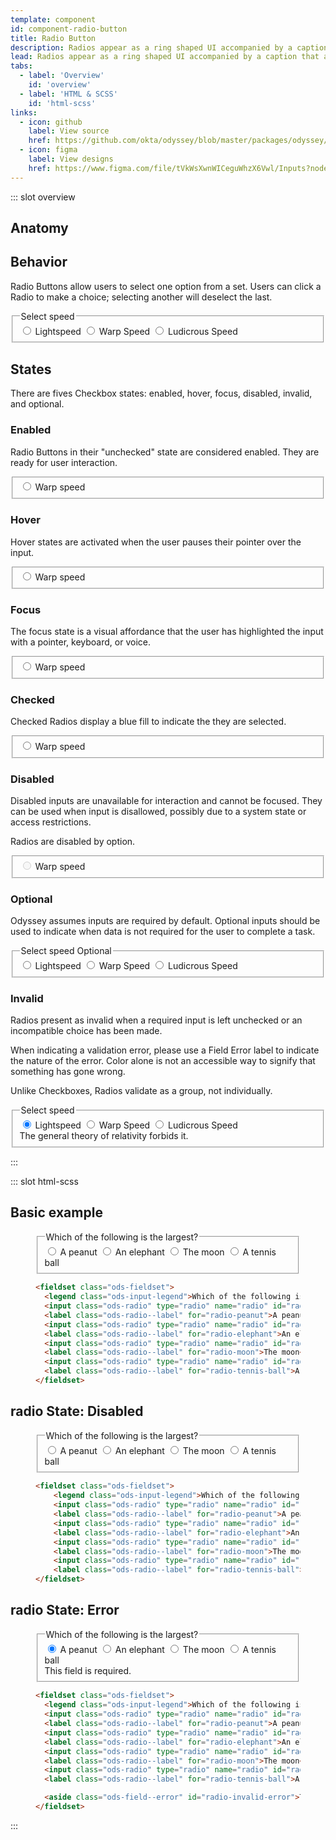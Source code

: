```yaml
---
template: component
id: component-radio-button
title: Radio Button
description: Radios appear as a ring shaped UI accompanied by a caption that allows the user to choose only one option at a time.
lead: Radios appear as a ring shaped UI accompanied by a caption that allows the user to choose only one option at a time.
tabs:
  - label: 'Overview'
    id: 'overview'
  - label: 'HTML & SCSS'
    id: 'html-scss'
links:
  - icon: github
    label: View source
    href: https://github.com/okta/odyssey/blob/master/packages/odyssey/src/scss/components/_radio-button.scss
  - icon: figma
    label: View designs
    href: https://www.figma.com/file/tVkWsXwnWICeguWhzX6Vwl/Inputs?node-id=476%3A4173
---
```


::: slot overview

## Anatomy

<Anatomy
  img="/images/anatomy-radio-button.svg"
/>

## Behavior

<Description>

Radio Buttons allow users to select one option from a set. Users can click a Radio to make a choice; selecting another will deselect the last.

</Description>

<Visual>
  <fieldset class="ods-fieldset">
    <legend class="ods-input-legend">Select speed</legend>
    <input class="ods-radio" type="radio" name="question-0" id="radio-0-glazed" value="0" required>
    <label class="ods-radio--label" for="radio-0-glazed">Lightspeed</label>
    <input class="ods-radio" type="radio" name="question-0" id="radio-0-boston-cream" value="3" required checked>
    <label class="ods-radio--label" for="radio-0-boston-cream">Warp Speed</label>
    <input class="ods-radio" type="radio" name="question-0" id="radio-0-homer" value="3" required>
    <label class="ods-radio--label" for="radio-0-homer">Ludicrous Speed</label>
  </fieldset>
</Visual>

## States

<Description>

There are fives Checkbox states: enabled, hover, focus, disabled, invalid, and optional.

</Description>

### Enabled

<Description>

Radio Buttons in their "unchecked" state are considered enabled. They are ready for user interaction.

</Description>

<Visual>
  <fieldset class="ods-fieldset">
    <input class="ods-radio" type="radio" name="question-0" id="radio-0-glazed" value="0" required>
    <label class="ods-radio--label" for="radio-0-glazed">Warp speed</label>
  </fieldset>
</Visual>

### Hover

<Description>

Hover states are activated when the user pauses their pointer over the input.

</Description>

<Visual>
  <fieldset class="ods-fieldset">
    <input class="ods-radio" type="radio" name="question-0" id="radio-0-glazed" value="0" required>
    <label class="ods-radio--label is-ods-radio-hover" for="radio-0-glazed">Warp speed</label>
  </fieldset>
</Visual>

### Focus

<Description>

The focus state is a visual affordance that the user has highlighted the input with a pointer, keyboard, or voice.

</Description>

<Visual>
  <fieldset class="ods-fieldset">
    <input class="ods-radio is-ods-radio-focus" type="radio" name="question-0" id="radio-0-glazed" value="0" required>
    <label class="ods-radio--label" for="radio-0-glazed">Warp speed</label>
  </fieldset>
</Visual>

### Checked

<Description>

Checked Radios display a blue fill to indicate the they are selected.

</Description>

<Visual>
  <fieldset class="ods-fieldset">
    <input class="ods-radio" type="radio" name="question-0" id="radio-0-glazed" value="0" required checked>
    <label class="ods-radio--label" for="radio-0-glazed">Warp speed</label>
  </fieldset>
</Visual>

### Disabled

<Description>

Disabled inputs are unavailable for interaction and cannot be focused. They can be used when input is disallowed, possibly due to a system state or access restrictions.

Radios are disabled by option.

</Description>

<Visual>
  <fieldset class="ods-fieldset">
    <input class="ods-radio" type="radio" name="question-0" id="radio-0-glazed" value="0" required disabled>
    <label class="ods-radio--label" for="radio-0-glazed">Warp speed</label>
  </fieldset>
</Visual>

### Optional

<Description>

Odyssey assumes inputs are required by default. Optional inputs should be used to indicate when data is not required for the user to complete a task.

</Description>

<Visual>
  <fieldset class="ods-fieldset">
    <legend class="ods-input-legend">Select speed  <span class="ods-label--optional">Optional</span></legend>
    <input class="ods-radio" type="radio" name="question-0" id="radio-0-glazed" value="0">
    <label class="ods-radio--label" for="radio-0-glazed">Lightspeed</label>
    <input class="ods-radio" type="radio" name="question-0" id="radio-0-boston-cream" value="3" checked>
    <label class="ods-radio--label" for="radio-0-boston-cream">Warp Speed</label>
    <input class="ods-radio" type="radio" name="question-0" id="radio-0-homer" value="3">
    <label class="ods-radio--label" for="radio-0-homer">Ludicrous Speed</label>
  </fieldset>
</Visual>

### Invalid

<Description>

Radios present as invalid when a required input is left unchecked or an incompatible choice has been made.

When indicating a validation error, please use a Field Error label to indicate the nature of the error. Color alone is not an accessible way to signify that something has gone wrong.

Unlike Checkboxes, Radios validate as a group, not individually.

</Description>

<Visual>
  <fieldset class="ods-fieldset">
    <legend class="ods-input-legend">Select speed</legend>
    <input class="ods-radio" type="radio" name="question-0" id="radio-0-glazed" value="0" required data-invalid checked>
    <label class="ods-radio--label" for="radio-0-glazed">Lightspeed</label>
    <input class="ods-radio" type="radio" name="question-0" id="radio-0-boston-cream" value="3" required data-invalid>
    <label class="ods-radio--label" for="radio-0-boston-cream">Warp Speed</label>
    <input class="ods-radio" type="radio" name="question-0" id="radio-0-homer" value="3" required data-invalid>
    <label class="ods-radio--label" for="radio-0-homer">Ludicrous Speed</label>
    <aside class="ods-field--error" id="checkbox-invalid-error">The general theory of relativity forbids it.</aside>
  </fieldset>
</Visual>

:::

::: slot html-scss

## Basic example

<figure class="docs-example">
  <div class="docs-example--rendered">
    <fieldset class="ods-fieldset">
      <legend class="ods-input-legend">Which of the following is the largest?</legend>
      <input class="ods-radio" type="radio" name="radio" id="radio-peanut" value="peanut" required checked>
      <label class="ods-radio--label" for="radio-peanut">A peanut</label>
      <input class="ods-radio" type="radio" name="radio" id="radio-elephant" value="elephant" required>
      <label class="ods-radio--label" for="radio-elephant">An elephant</label>
      <input class="ods-radio" type="radio" name="radio" id="radio-moon" value="moon" required>
      <label class="ods-radio--label" for="radio-moon">The moon</label>
      <input class="ods-radio" type="radio" name="radio" id="radio-tennis-ball" value="tennis-ball" required>
      <label class="ods-radio--label" for="radio-tennis-ball">A tennis ball</label>
    </fieldset>
  </div>

  ```html
  <fieldset class="ods-fieldset">
    <legend class="ods-input-legend">Which of the following is the largest?</legend>
    <input class="ods-radio" type="radio" name="radio" id="radio-peanut" value="peanut" required checked>
    <label class="ods-radio--label" for="radio-peanut">A peanut</label>
    <input class="ods-radio" type="radio" name="radio" id="radio-elephant" value="elephant" required>
    <label class="ods-radio--label" for="radio-elephant">An elephant</label>
    <input class="ods-radio" type="radio" name="radio" id="radio-moon" value="moon" required>
    <label class="ods-radio--label" for="radio-moon">The moon</label>
    <input class="ods-radio" type="radio" name="radio" id="radio-tennis-ball" value="tennis-ball" required>
    <label class="ods-radio--label" for="radio-tennis-ball">A tennis ball</label>
  </fieldset>
  ```

</figure>

## <span class="u-visually-hidden">radio</span> State: Disabled

<figure class="docs-example">
  <div class="docs-example--rendered">
    <fieldset class="ods-fieldset">
      <legend class="ods-input-legend">Which of the following is the largest?</legend>
      <input class="ods-radio" type="radio" name="radio" id="radio-peanut" value="peanut" required checked>
      <label class="ods-radio--label" for="radio-peanut">A peanut</label>
      <input class="ods-radio" type="radio" name="radio" id="radio-elephant" value="elephant" required>
      <label class="ods-radio--label" for="radio-elephant">An elephant</label>
      <input class="ods-radio" type="radio" name="radio" id="radio-moon" value="moon" required>
      <label class="ods-radio--label" for="radio-moon">The moon</label>
      <input class="ods-radio" type="radio" name="radio" id="radio-tennis-ball" value="tennis-ball" required>
      <label class="ods-radio--label" for="radio-tennis-ball">A tennis ball</label>
    </fieldset>
  </div>

  ```html
  <fieldset class="ods-fieldset">
      <legend class="ods-input-legend">Which of the following is the largest?</legend>
      <input class="ods-radio" type="radio" name="radio" id="radio-peanut" value="peanut" required checked>
      <label class="ods-radio--label" for="radio-peanut">A peanut</label>
      <input class="ods-radio" type="radio" name="radio" id="radio-elephant" value="elephant" required>
      <label class="ods-radio--label" for="radio-elephant">An elephant</label>
      <input class="ods-radio" type="radio" name="radio" id="radio-moon" value="moon" required>
      <label class="ods-radio--label" for="radio-moon">The moon</label>
      <input class="ods-radio" type="radio" name="radio" id="radio-tennis-ball" value="tennis-ball" required>
      <label class="ods-radio--label" for="radio-tennis-ball">A tennis ball</label>
  </fieldset>
  ```
</figure>

## <span class="u-visually-hidden">radio</span> State: Error

<figure class="docs-example">
  <div class="docs-example--rendered">
    <fieldset class="ods-fieldset">
      <legend class="ods-input-legend">Which of the following is the largest?</legend>
      <input class="ods-radio" type="radio" name="radio" id="radio-peanut" value="peanut" required checked>
      <label class="ods-radio--label" for="radio-peanut">A peanut</label>
      <input class="ods-radio" type="radio" name="radio" id="radio-elephant" value="elephant" required>
      <label class="ods-radio--label" for="radio-elephant">An elephant</label>
      <input class="ods-radio" type="radio" name="radio" id="radio-moon" value="moon" required>
      <label class="ods-radio--label" for="radio-moon">The moon</label>
      <input class="ods-radio" type="radio" name="radio" id="radio-tennis-ball" value="tennis-ball" required>
      <label class="ods-radio--label" for="radio-tennis-ball">A tennis ball</label>
      <aside class="ods-field--error" id="radio-invalid-error">This field is required.</aside>
    </fieldset>
  </div>

  ```html
  <fieldset class="ods-fieldset">
    <legend class="ods-input-legend">Which of the following is the largest?</legend>
    <input class="ods-radio" type="radio" name="radio" id="radio-peanut" value="peanut" required checked>
    <label class="ods-radio--label" for="radio-peanut">A peanut</label>
    <input class="ods-radio" type="radio" name="radio" id="radio-elephant" value="elephant" required>
    <label class="ods-radio--label" for="radio-elephant">An elephant</label>
    <input class="ods-radio" type="radio" name="radio" id="radio-moon" value="moon" required>
    <label class="ods-radio--label" for="radio-moon">The moon</label>
    <input class="ods-radio" type="radio" name="radio" id="radio-tennis-ball" value="tennis-ball" required>
    <label class="ods-radio--label" for="radio-tennis-ball">A tennis ball</label>

    <aside class="ods-field--error" id="radio-invalid-error">This field is required.</aside>
  </fieldset>
  ```
</figure>

:::
